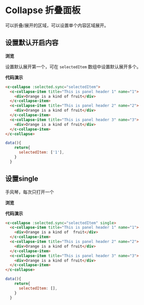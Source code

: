# Collapse 折叠面板

可以折叠/展开的区域，可以设置单个内容区域展开。

## 设置默认开启内容

**浏览**

设置默认展开第一个，可在 `selectedItem` 数组中设置默认展开多个。

<ClientOnly>
<collapse-demo></collapse-demo>
</ClientOnly>

**代码演示**

```html
<c-collapse :selected.sync="selectedItem">
  <c-collapse-item title="This is panel header 1" name="1">
    <div>Orange is a kind of fruit</div>
  </c-collapse-item>
  <c-collapse-item title="This is panel header 2" name="2">
    <div>Orange is a kind of fruit</div>
  </c-collapse-item>
  <c-collapse-item title="This is panel header 3" name="3">
    <div>Orange is a kind of fruit</div>
  </c-collapse-item>
</c-collapse>
```

```js
data(){
    return{
      selectedItem: ['1'],
    }
  }
```

## 设置single

手风琴，每次只打开一个

**浏览**

<ClientOnly>
<collapse-single-demo></collapse-single-demo>
</ClientOnly>

**代码演示**

```html
<c-collapse :selected.sync="selectedItem" single>
  <c-collapse-item title="This is panel header 1" name="1">
    <div>Orange is a kind of  fruit</div>
  </c-collapse-item>
  <c-collapse-item title="This is panel header 2" name="2">
    <div>Orange is a kind of fruit</div>
  </c-collapse-item>
  <c-collapse-item title="This is panel header 3" name="3">
    <div>Orange is a kind of fruit</div>
  </c-collapse-item>
</c-collapse>
```

```js
data(){
    return{
      selectedItem: [],
    }
  }
```